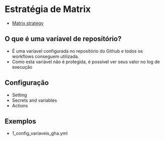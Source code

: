 # Estratégia de Matrix
- [Matrix strategy](https://docs.github.com/en/actions/writing-workflows/choosing-what-your-workflow-does/running-variations-of-jobs-in-a-workflow#using-a-matrix-strategy)

## O que é uma varíavel de repositório?
- É uma varíavel configurada no repositório do Github e todos os workflows conseguem utilizada.
- Como esta variável não é protegida, é possível ver seus valor no log de execução

## Configuração
- Setting
- Secrets and variables
- Actions

## Exemplos
- 1_config_variaveis_gha.yml